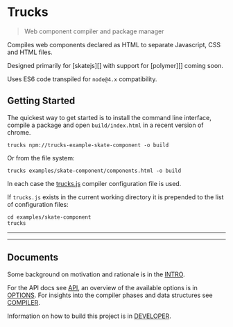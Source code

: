 # Trucks

<? @include readme/badges.md ?>

> Web component compiler and package manager

Compiles web components declared as HTML to separate Javascript, CSS and HTML files.

Designed primarily for [skatejs][] with support for [polymer][] coming soon.

Uses ES6 code transpiled for `node@4.x` compatibility.

<? @include {=readme} install.md ?>

## Getting Started

The quickest way to get started is to install the command line interface, compile a package and open `build/index.html` in a recent version of chrome.

```shell
trucks npm://trucks-example-skate-component -o build
```

Or from the file system:

```shell
trucks examples/skate-component/components.html -o build
```

In each case the [trucks.js](/examples/skate-component/trucks.js) compiler configuration file is used.

If `trucks.js` exists in the current working directory it is prepended to the list of configuration files:

```shell
cd examples/skate-component
trucks
```

***
<!-- @toc -->
***

<? @include {=readme}
      usage.md 
      plugin-list.md
      components.md
      plugins.md
      transforms.md ?>

## Documents

Some background on motivation and rationale is in the [INTRO](/packages/trucks-compiler/doc/INTRO.md).

For the API docs see [API](/doc/API.md), an overview of the available options is in [OPTIONS](/packages/trucks-compiler/doc/OPTIONS.md). For insights into the compiler phases and data structures see [COMPILER](/packages/trucks-compiler/doc/COMPILER.md).

Information on how to build this project is in [DEVELOPER](/packages/trucks-compiler/doc/DEVELOPER.md).

<? @include {=readme}
      license.md
      links.md ?>
